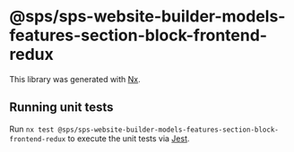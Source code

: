 # @sps/sps-website-builder-models-features-section-block-frontend-redux

This library was generated with [Nx](https://nx.dev).

## Running unit tests

Run `nx test @sps/sps-website-builder-models-features-section-block-frontend-redux` to execute the unit tests via [Jest](https://jestjs.io).
